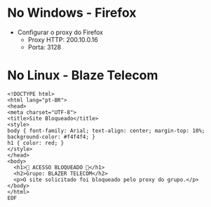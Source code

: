 # No Windows - Firefox
* Configurar o proxy do Firefox
  * Proxy HTTP: 200.10.0.16
  * Porta: 3128

# No Linux - Blaze Telecom
```
<!DOCTYPE html>
<html lang="pt-BR">
<head>
<meta charset="UTF-8">
<title>Site Bloqueado</title>
<style>
body { font-family: Arial; text-align: center; margin-top: 10%; background-color: #f4f4f4; }
h1 { color: red; }
</style>
</head>
<body>
  <h1>🚫 ACESSO BLOQUEADO 🚫</h1>
  <h2>Grupo: BLAZER TELECOM</h2>
  <p>O site solicitado foi bloqueado pelo proxy do grupo.</p>
</body>
</html>
EOF
```
